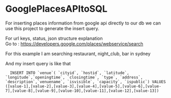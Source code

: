 # GooglePlacesAPItoSQL
For inserting places information from google api directly to our db we can use this project to generate the insert query.

For url keys, status, json structure explanation                        
Go to : https://developers.google.com/places/webservice/search          
                                                                              
For this example I am searching restaurant, night_club, bar in sydney     

And my insert query is like that                                        
                                                                              
      INSERT INTO `venue`( `cityid`, `hostid`, `latitude`, `longitude`,`openingtime`, `closingtime`, `type`, `address`, `description`,`venuename`, `isvisible`, `capacity`, `ispublic`) VALUES  ([value-1],[value-2],[value-3],[value-4],[value-5],[value-6],[value-7],[value-8],[value-9],[value-10],[value-11],[value-12],[value-13])        
